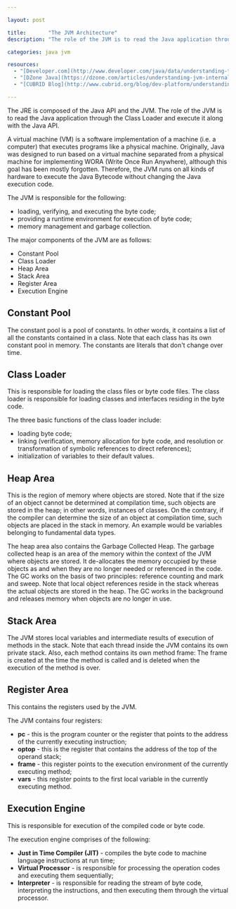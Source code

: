 ```yaml
---

layout: post

title:       "The JVM Architecture"
description: "The role of the JVM is to read the Java application through the Class Loader and execute it along with the Java API."

categories: java jvm

resources:
  - "[Developer.com](http://www.developer.com/java/data/understanding-the-jvm-architecture.html)"
  - "[DZone Java](https://dzone.com/articles/understanding-jvm-internals)"
  - "[CUBRID Blog](http://www.cubrid.org/blog/dev-platform/understanding-jvm-internals/)"

---
```



The JRE is composed of the Java API and the JVM.
The role of the JVM is to read the Java application through the Class Loader and execute it along with the Java API.

A virtual machine (VM) is a software implementation of a machine (i.e. a computer) that executes programs like a physical machine.
Originally, Java was designed to run based on a virtual machine separated from a physical machine for implementing WORA (Write Once Run Anywhere),
although this goal has been mostly forgotten. Therefore, the JVM runs on all kinds of hardware to execute the Java Bytecode without changing the Java execution code.

The JVM is responsible for the following:
- loading, verifying, and executing the byte code;
- providing a runtime environment for execution of byte code;
- memory management and garbage collection.

The major components of the JVM are as follows:
- Constant Pool
- Class Loader
- Heap Area
- Stack Area
- Register Area
- Execution Engine


## Constant Pool

The constant pool is a pool of constants. In other words, it contains a list of all the constants contained in a class.
Note that each class has its own constant pool in memory. The constants are literals that don't change over time.


## Class Loader

This is responsible for loading the class files or byte code files.
The class loader is responsible for loading classes and interfaces residing in the byte code.

The three basic functions of the class loader include:
- loading byte code;
- linking (verification, memory allocation for byte code, and resolution or transformation of symbolic references to direct references);
- initialization of variables to their default values.


## Heap Area

This is the region of memory where objects are stored.
Note that if the size of an object cannot be determined at compilation time, such objects are stored in the heap; in other words, instances of classes.
On the contrary, if the compiler can determine the size of an object at compilation time, such objects are placed in the stack in memory.
An example would be variables belonging to fundamental data types.

The heap area also contains the Garbage Collected Heap.
The garbage collected heap is an area of the memory within the context of the JVM where objects are stored.
It de-allocates the memory occupied by these objects as and when they are no longer needed or referenced in the code.
The GC works on the basis of two principles: reference counting and mark and sweep.
Note that local object references reside in the stack whereas the actual objects are stored in the heap.
The GC works in the background and releases memory when objects are no longer in use.


## Stack Area

The JVM stores local variables and intermediate results of execution of methods in the stack.
Note that each thread inside the JVM contains its own private stack.
Also, each method contains its own method frame: The frame is created at the time the method is called and is deleted when the execution of the method is over.


## Register Area

This contains the registers used by the JVM.

The JVM contains four registers:
- **pc** - this is the program counter or the register that points to the address of the currently executing instruction;
- **optop** - this is the register that contains the address of the top of the operand stack;
- **frame** - this register points to the execution environment of the currently executing method;
- **vars** - this register points to the first local variable in the currently executing method.


## Execution Engine

This is responsible for execution of the compiled code or byte code.

The execution engine comprises of the following:
- **Just in Time Compiler (JIT)** - compiles the byte code to machine language instructions at run time;
- **Virtual Processor** - is responsible for processing the operation codes and executing them sequentially;
- **Interpreter** - is responsible for reading the stream of byte code, interpreting the instructions, and then executing them through the virtual processor.
